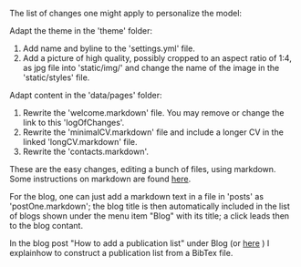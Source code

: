 The list of changes one might apply to personalize the model:

Adapt the theme in the 'theme' folder:

1. Add name and byline to the 'settings.yml' file.
2. Add a picture of high quality, possibly cropped to an aspect ratio of 1:4, as jpg file into 
'static/img/' and change the name of the image in the 'static/styles' file. 

Adapt content in the 'data/pages' folder:

1. Rewrite the 'welcome.markdown' file. You may remove or change the link to this 'logOfChanges'.
2. Rewrite the 'minimalCV.markdown' file and include a longer CV in the linked 'longCV.markdown' file.
3. Rewrite the 'contacts.markdown'.

These are the easy changes, editing a bunch of files, using markdown. Some instructions on markdown are found [here](https://github.com/adam-p/markdown-here/wiki/Markdown-Cheatsheet). 

For the blog, one can just add a markdown text in a file in 'posts' as 'postOne.markdown';
the blog title is then automatically included in the list of blogs shown under the menu item "Blog" with its title; a click leads then to the blog contant. 

In the blog post "How to add a publication list" under Blog (or [here](posts/constructingPubList) ) I explainhow to construct a publication list from a BibTex file. 


